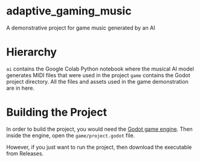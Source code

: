 # adaptive_gaming_music
A demonstrative project for game music generated by an AI

# Hierarchy
`ai` contains the Google Colab Python notebook where the musical AI model generates MIDI files that were used in the project
`game` contains the Godot project directory. All the files and assets used in the game demonstration are in here.

# Building the Project
In order to build the project, you would need the [Godot game engine](https://godotengine.org/download).
Then inside the engine, open the `game/project.godot` file.

However, if you just want to run the project, then download the executable from Releases.
